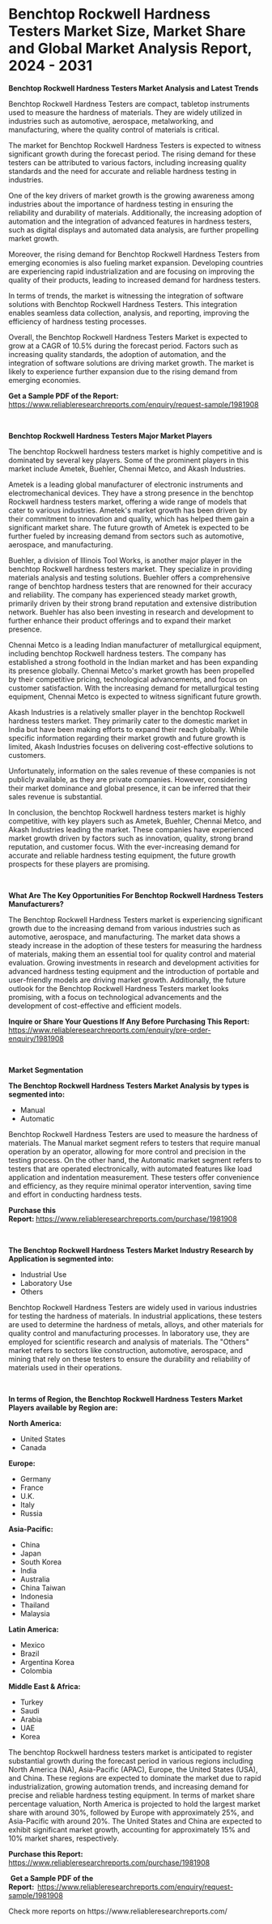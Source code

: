 <p><h1>Benchtop Rockwell Hardness Testers Market Size, Market Share and Global Market Analysis Report, 2024 - 2031</h1></p><p><strong>Benchtop Rockwell Hardness Testers Market Analysis and Latest Trends</strong></p>
<p><p>Benchtop Rockwell Hardness Testers are compact, tabletop instruments used to measure the hardness of materials. They are widely utilized in industries such as automotive, aerospace, metalworking, and manufacturing, where the quality control of materials is critical.</p><p>The market for Benchtop Rockwell Hardness Testers is expected to witness significant growth during the forecast period. The rising demand for these testers can be attributed to various factors, including increasing quality standards and the need for accurate and reliable hardness testing in industries.</p><p>One of the key drivers of market growth is the growing awareness among industries about the importance of hardness testing in ensuring the reliability and durability of materials. Additionally, the increasing adoption of automation and the integration of advanced features in hardness testers, such as digital displays and automated data analysis, are further propelling market growth.</p><p>Moreover, the rising demand for Benchtop Rockwell Hardness Testers from emerging economies is also fueling market expansion. Developing countries are experiencing rapid industrialization and are focusing on improving the quality of their products, leading to increased demand for hardness testers.</p><p>In terms of trends, the market is witnessing the integration of software solutions with Benchtop Rockwell Hardness Testers. This integration enables seamless data collection, analysis, and reporting, improving the efficiency of hardness testing processes.</p><p>Overall, the Benchtop Rockwell Hardness Testers Market is expected to grow at a CAGR of 10.5% during the forecast period. Factors such as increasing quality standards, the adoption of automation, and the integration of software solutions are driving market growth. The market is likely to experience further expansion due to the rising demand from emerging economies.</p></p>
<p><strong>Get a Sample PDF of the Report:&nbsp;</strong> <a href="https://www.reliableresearchreports.com/enquiry/request-sample/1981908">https://www.reliableresearchreports.com/enquiry/request-sample/1981908</a></p>
<p>&nbsp;</p>
<p><strong>Benchtop Rockwell Hardness Testers Major Market Players</strong></p>
<p><p>The benchtop Rockwell hardness testers market is highly competitive and is dominated by several key players. Some of the prominent players in this market include Ametek, Buehler, Chennai Metco, and Akash Industries. </p><p>Ametek is a leading global manufacturer of electronic instruments and electromechanical devices. They have a strong presence in the benchtop Rockwell hardness testers market, offering a wide range of models that cater to various industries. Ametek's market growth has been driven by their commitment to innovation and quality, which has helped them gain a significant market share. The future growth of Ametek is expected to be further fueled by increasing demand from sectors such as automotive, aerospace, and manufacturing.</p><p>Buehler, a division of Illinois Tool Works, is another major player in the benchtop Rockwell hardness testers market. They specialize in providing materials analysis and testing solutions. Buehler offers a comprehensive range of benchtop hardness testers that are renowned for their accuracy and reliability. The company has experienced steady market growth, primarily driven by their strong brand reputation and extensive distribution network. Buehler has also been investing in research and development to further enhance their product offerings and to expand their market presence.</p><p>Chennai Metco is a leading Indian manufacturer of metallurgical equipment, including benchtop Rockwell hardness testers. The company has established a strong foothold in the Indian market and has been expanding its presence globally. Chennai Metco's market growth has been propelled by their competitive pricing, technological advancements, and focus on customer satisfaction. With the increasing demand for metallurgical testing equipment, Chennai Metco is expected to witness significant future growth.</p><p>Akash Industries is a relatively smaller player in the benchtop Rockwell hardness testers market. They primarily cater to the domestic market in India but have been making efforts to expand their reach globally. While specific information regarding their market growth and future growth is limited, Akash Industries focuses on delivering cost-effective solutions to customers.</p><p>Unfortunately, information on the sales revenue of these companies is not publicly available, as they are private companies. However, considering their market dominance and global presence, it can be inferred that their sales revenue is substantial.</p><p>In conclusion, the benchtop Rockwell hardness testers market is highly competitive, with key players such as Ametek, Buehler, Chennai Metco, and Akash Industries leading the market. These companies have experienced market growth driven by factors such as innovation, quality, strong brand reputation, and customer focus. With the ever-increasing demand for accurate and reliable hardness testing equipment, the future growth prospects for these players are promising.</p></p>
<p>&nbsp;</p>
<p><strong>What Are The Key Opportunities For Benchtop Rockwell Hardness Testers Manufacturers?</strong></p>
<p><p>The Benchtop Rockwell Hardness Testers market is experiencing significant growth due to the increasing demand from various industries such as automotive, aerospace, and manufacturing. The market data shows a steady increase in the adoption of these testers for measuring the hardness of materials, making them an essential tool for quality control and material evaluation. Growing investments in research and development activities for advanced hardness testing equipment and the introduction of portable and user-friendly models are driving market growth. Additionally, the future outlook for the Benchtop Rockwell Hardness Testers market looks promising, with a focus on technological advancements and the development of cost-effective and efficient models.</p></p>
<p><strong>Inquire or Share Your Questions If Any Before Purchasing This Report:</strong> <a href="https://www.reliableresearchreports.com/enquiry/pre-order-enquiry/1981908">https://www.reliableresearchreports.com/enquiry/pre-order-enquiry/1981908</a></p>
<p>&nbsp;</p>
<p><strong>Market Segmentation</strong></p>
<p><strong>The Benchtop Rockwell Hardness Testers Market Analysis by types is segmented into:</strong></p>
<p><ul><li>Manual</li><li>Automatic</li></ul></p>
<p><p>Benchtop Rockwell Hardness Testers are used to measure the hardness of materials. The Manual market segment refers to testers that require manual operation by an operator, allowing for more control and precision in the testing process. On the other hand, the Automatic market segment refers to testers that are operated electronically, with automated features like load application and indentation measurement. These testers offer convenience and efficiency, as they require minimal operator intervention, saving time and effort in conducting hardness tests.</p></p>
<p><strong>Purchase this Report:&nbsp;</strong><a href="https://www.reliableresearchreports.com/purchase/1981908">https://www.reliableresearchreports.com/purchase/1981908</a></p>
<p>&nbsp;</p>
<p><strong>The Benchtop Rockwell Hardness Testers Market Industry Research by Application is segmented into:</strong></p>
<p><ul><li>Industrial Use</li><li>Laboratory Use</li><li>Others</li></ul></p>
<p><p>Benchtop Rockwell Hardness Testers are widely used in various industries for testing the hardness of materials. In industrial applications, these testers are used to determine the hardness of metals, alloys, and other materials for quality control and manufacturing processes. In laboratory use, they are employed for scientific research and analysis of materials. The "Others" market refers to sectors like construction, automotive, aerospace, and mining that rely on these testers to ensure the durability and reliability of materials used in their operations.</p></p>
<p>&nbsp;</p>
<p><strong>In terms of Region, the Benchtop Rockwell Hardness Testers Market Players available by Region are:</strong></p>
<p>
    <p> <strong> North America: </strong>
        <ul>
            <li>United States</li>
            <li>Canada</li>
        </ul>
        </p> 
    <p> <strong> Europe: </strong>
        <ul>
            <li>Germany</li>
            <li>France</li>
            <li>U.K.</li>
            <li>Italy</li>
            <li>Russia</li>
        </ul>
        </p> 
    <p> <strong> Asia-Pacific: </strong>
        <ul>
            <li>China</li>
            <li>Japan</li>
            <li>South Korea</li>
            <li>India</li>
            <li>Australia</li>
            <li>China Taiwan</li>
            <li>Indonesia</li>
            <li>Thailand</li>
            <li>Malaysia</li>
        </ul>
        </p> 
    <p> <strong> Latin America: </strong>
        <ul>
            <li>Mexico</li>
            <li>Brazil</li>
            <li>Argentina Korea</li>
            <li>Colombia</li>
        </ul>
        </p> 
    <p> <strong> Middle East & Africa: </strong>
        <ul>
            <li>Turkey</li>
            <li>Saudi</li>
            <li>Arabia</li>
            <li>UAE</li>
            <li>Korea</li>
        </ul>
    </p>
    </p>
<p><p>The benchtop Rockwell hardness testers market is anticipated to register substantial growth during the forecast period in various regions including North America (NA), Asia-Pacific (APAC), Europe, the United States (USA), and China. These regions are expected to dominate the market due to rapid industrialization, growing automation trends, and increasing demand for precise and reliable hardness testing equipment. In terms of market share percentage valuation, North America is projected to hold the largest market share with around 30%, followed by Europe with approximately 25%, and Asia-Pacific with around 20%. The United States and China are expected to exhibit significant market growth, accounting for approximately 15% and 10% market shares, respectively.</p></p>
<p><strong>Purchase this Report: </strong><a href="https://www.reliableresearchreports.com/purchase/1981908">https://www.reliableresearchreports.com/purchase/1981908</a></p>
<p>&nbsp;<strong>Get a Sample PDF of the Report:&nbsp;&nbsp;</strong><a href="https://www.reliableresearchreports.com/enquiry/request-sample/1981908">https://www.reliableresearchreports.com/enquiry/request-sample/1981908</a></p>
<p><strong></strong></p>
<p>Check more reports on https://www.reliableresearchreports.com/</p>